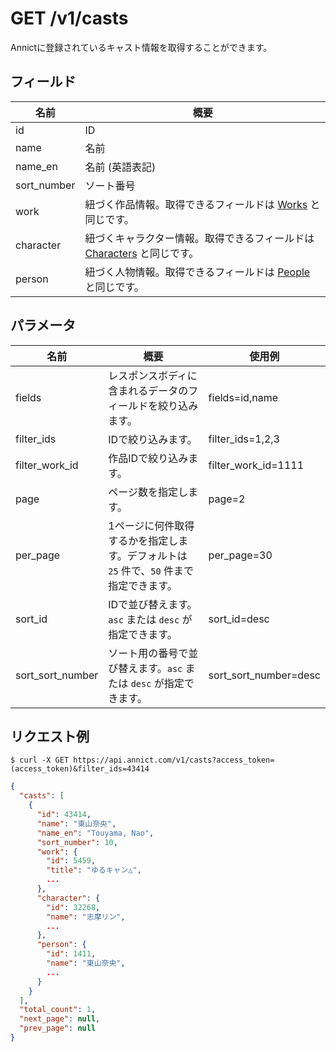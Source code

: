 # GET /v1/casts

Annictに登録されているキャスト情報を取得することができます。


## フィールド

| 名前 | 概要 |
| --- | --- |
| id | ID |
| name | 名前 |
| name_en | 名前 (英語表記) |
| sort_number | ソート番号 |
| work | 紐づく作品情報。取得できるフィールドは [Works](works.md) と同じです。 |
| character | 紐づくキャラクター情報。取得できるフィールドは [Characters](characters.md) と同じです。 |
| person | 紐づく人物情報。取得できるフィールドは [People](people.md) と同じです。 |
 

## パラメータ

| 名前 | 概要 | 使用例 |
| --- | --- | --- |
| fields | レスポンスボディに含まれるデータのフィールドを絞り込みます。 | fields=id,name |
| filter_ids | IDで絞り込みます。 | filter_ids=1,2,3 |
| filter_work_id | 作品IDで絞り込みます。 | filter_work_id=1111 |
| page | ページ数を指定します。 | page=2 |
| per_page | 1ページに何件取得するかを指定します。デフォルトは `25` 件で、`50` 件まで指定できます。 | per_page=30 |
| sort_id | IDで並び替えます。`asc` または `desc` が指定できます。 | sort_id=desc |
| sort_sort_number | ソート用の番号で並び替えます。`asc` または `desc` が指定できます。 | sort_sort_number=desc |


## リクエスト例

```
$ curl -X GET https://api.annict.com/v1/casts?access_token=(access_token)&filter_ids=43414
```

```json
{
  "casts": [
    {
      "id": 43414,
      "name": "東山奈央",
      "name_en": "Touyama, Nao",
      "sort_number": 10,
      "work": {
        "id": 5459,
        "title": "ゆるキャン△",
        ...
      },
      "character": {
        "id": 32268,
        "name": "志摩リン",
        ...
      },
      "person": {
        "id": 1411,
        "name": "東山奈央",
        ...
      }
    }
  ],
  "total_count": 1,
  "next_page": null,
  "prev_page": null
}
```
